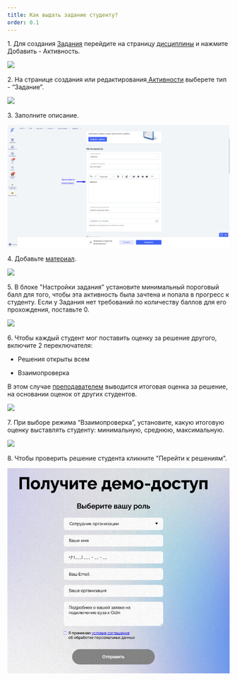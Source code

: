 ```yaml
---
title: Как выдать задание студенту?
order: 0.1
---
```


1\. Для создания [Задания](./../struktura/disciplina/aktivnosti/kontrolnaya/zadanie/_index) перейдите на страницу [дисциплины](./../struktura/disciplina/_index) и нажмите Добавить - Активность.

![](https://lh5.googleusercontent.com/7fStY62lA95GrvGKAn-g6_4mRkiMrCUOTc-uhH8ADUDS_6gOd48CMByJ2HmFz-SRAifSTmkLS_uWFiHqhO52r1foS_2mo9xs8_DQnYVt9loW3N7Z74SpZBo2XSZCTQsFHWZZ5xKZJZsDemhTUA)

2\. На странице создания или редактирования[ Активности](./../struktura/disciplina/aktivnosti/_index) выберете тип - “Задание”.

![](https://lh5.googleusercontent.com/iwvUVPWxG5eYIIAspmnkBZdI9M5-wQYZ2QVDsXJSn_lqIfs7co7f-GT83Q0UA3Oshb-9dk7aLkXASj2uv8kUypRNQVCjvajI3_3hnJCbRZh0C8alBCsxbOu4dKyx2lVHDVmwhsMtnyUr8FxWGA)

3\. Заполните описание.

![](<../.gitbook/assets/image (34) (2).png>)

4\. Добавьте [материал](./../servisy/biblioteka/materialy/_index).

![](https://lh5.googleusercontent.com/WsfuyEApDWYHkeMdDgi89f8_PDPVJrQ3M836d_623JNLow3XUOcNPXsjYlLKbb1vDGeMgxuPVRjjhtwP1eEWngCiQJWx92Sc3RsUk0gIcbU4H17two6dYZkQdQAgLHpdQeYzdLKCI8APjOdbOw)

5\. В блоке "Настройки задания" установите минимальный пороговый балл для того, чтобы эта активность была зачтена и попала в прогресс к студенту. Если у Задания нет требований по количеству баллов для его прохождения, поставьте 0.

![](https://lh3.googleusercontent.com/jqP1VlZ-0CkEacGG10OyWcw_0ehtof3ApNrZFVFeBAnAxohvEIOmM3Edtlf4SmzMMI_vTn4TY2iTFcRwP7KvhS0H4o6PFAzPz3aj-XKLupStp7cmWjsTU8F3hlbLLRLLuAgwri1_9ouffa2lwA)

6\. Чтобы каждый студент мог поставить оценку за решение другого, включите 2 переключателя:

-  Решения открыты всем

-  Взаимопроверка

В этом случае [преподавателем](./dlya-prepodavatelei/_index) выводится итоговая оценка за решение, на основании оценок от других студентов.

![](https://lh6.googleusercontent.com/S93aerbFtQL4YVzFSstEQdbg79OYxhyfssALbDEGlosr0T7ofc40uyGrVZVX5NHT1-phfilQoTOCL-YzHxFgrKbI7Q_3pY2g6nMI3sEzN_vO5XKhuU2C43FFHrcB7DXDGUrBgEUQ1J1dpsa7mw)

7\. При выборе режима “Взаимопроверка”, установите, какую итоговую оценку выставлять студенту: минимальную, среднюю, максимальную.

![](https://lh6.googleusercontent.com/2t2yMungI74YbK5ATZrl_K92zxqb-Avjz-C4X-PpO63eG0HhxnKxsCvbfWl9vRHNjc20uvqDCnvmNbYD8W6jZzIQhBD32XZRxy_MUNq_JWsdET0b4CHOLpqLJVrV_S-MtFb4gSdFuQp0f7-oHA)

8\. Чтобы проверить решение студента кликните "Перейти к решениям".

![](<../.gitbook/assets/image (61).png>)